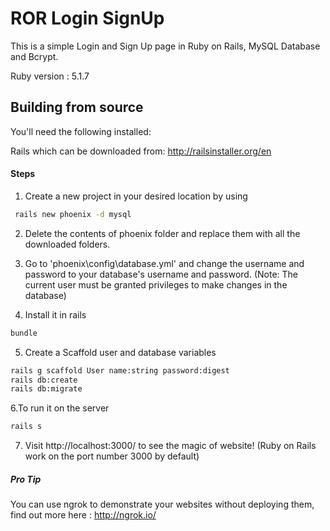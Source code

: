 # ROR Login SignUp

This is a simple Login and Sign Up page in Ruby on Rails, MySQL Database and Bcrypt.

Ruby version : 5.1.7

## Building from source
You'll need the following installed:

Rails which can be downloaded from: http://railsinstaller.org/en

#### Steps
1. Create a new project in your desired location by using
```bash
 rails new phoenix -d mysql 
```

2. Delete the contents of phoenix folder and replace them with all the downloaded folders.

3. Go to 'phoenix\config\database.yml' and change the username and password to your database's username and password.
(Note: The current user must be granted privileges to make changes in the database)

4. Install it in rails
```bash
bundle 
```
5. Create a Scaffold user and database variables
```bash
rails g scaffold User name:string password:digest 
rails db:create 
rails db:migrate 
```
6.To run it on the server 
```bash
rails s 
```
7. Visit http://localhost:3000/ to see the magic of website! (Ruby on Rails work on the port number 3000 by default) 

##### Pro Tip
You can use ngrok to demonstrate your websites without deploying them, find out more here :
http://ngrok.io/
